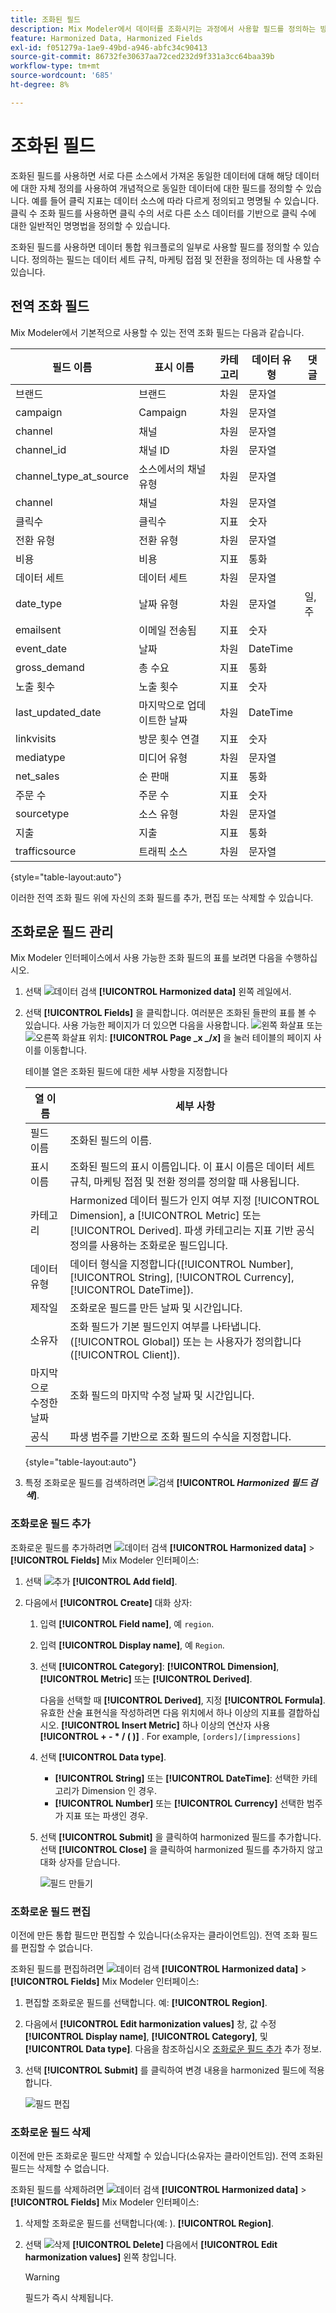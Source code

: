 ```yaml
---
title: 조화된 필드
description: Mix Modeler에서 데이터를 조화시키는 과정에서 사용할 필드를 정의하는 방법에 대해 알아봅니다.
feature: Harmonized Data, Harmonized Fields
exl-id: f051279a-1ae9-49bd-a946-abfc34c90413
source-git-commit: 86732fe30637aa72ced232d9f331a3cc64baa39b
workflow-type: tm+mt
source-wordcount: '685'
ht-degree: 8%

---
```


# 조화된 필드

조화된 필드를 사용하면 서로 다른 소스에서 가져온 동일한 데이터에 대해 해당 데이터에 대한 자체 정의를 사용하여 개념적으로 동일한 데이터에 대한 필드를 정의할 수 있습니다. 예를 들어 클릭 지표는 데이터 소스에 따라 다르게 정의되고 명명될 수 있습니다. 클릭 수 조화 필드를 사용하면 클릭 수의 서로 다른 소스 데이터를 기반으로 클릭 수에 대한 일반적인 명명법을 정의할 수 있습니다.

조화된 필드를 사용하면 데이터 통합 워크플로의 일부로 사용할 필드를 정의할 수 있습니다. 정의하는 필드는 데이터 세트 규칙, 마케팅 접점 및 전환을 정의하는 데 사용할 수 있습니다.

## 전역 조화 필드

Mix Modeler에서 기본적으로 사용할 수 있는 전역 조화 필드는 다음과 같습니다.


| 필드 이름 | 표시 이름 | 카테고리 | 데이터 유형 | 댓글 |
| ---------------------- | ---------------------- | --------- | --------- | --------- |
| 브랜드 | 브랜드 | 차원 | 문자열 |           |
| campaign | Campaign | 차원 | 문자열 |           |
| channel | 채널 | 차원 | 문자열 |           |
| channel_id | 채널 ID | 차원 | 문자열 |           |
| channel_type_at_source | 소스에서의 채널 유형 | 차원 | 문자열 |           |
| channel | 채널 | 차원 | 문자열 |           |
| 클릭수 | 클릭수 | 지표 | 숫자 |           |
| 전환 유형 | 전환 유형 | 차원 | 문자열 |           |
| 비용 | 비용 | 지표 | 통화 |           |
| 데이터 세트 | 데이터 세트 | 차원 | 문자열 |           |
| date_type | 날짜 유형 | 차원 | 문자열 | 일, 주 |
| emailsent | 이메일 전송됨 | 지표 | 숫자 |           |
| event_date | 날짜 | 차원 | DateTime |           |
| gross_demand | 총 수요 | 지표 | 통화 |           |
| 노출 횟수 | 노출 횟수 | 지표 | 숫자 |           |
| last_updated_date | 마지막으로 업데이트한 날짜 | 차원 | DateTime |           |
| linkvisits | 방문 횟수 연결 | 지표 | 숫자 |           |
| mediatype | 미디어 유형 | 차원 | 문자열 |           |
| net_sales | 순 판매 | 지표 | 통화 |           |
| 주문 수 | 주문 수 | 지표 | 숫자 |           |
| sourcetype | 소스 유형 | 차원 | 문자열 |           |
| 지출 | 지출 | 지표 | 통화 |           |
| trafficsource | 트래픽 소스 | 차원 | 문자열 |           |

{style="table-layout:auto"}

이러한 전역 조화 필드 위에 자신의 조화 필드를 추가, 편집 또는 삭제할 수 있습니다.

## 조화로운 필드 관리

Mix Modeler 인터페이스에서 사용 가능한 조화 필드의 표를 보려면 다음을 수행하십시오.

1. 선택 ![데이터 검색](../assets/icons/DataCheck.svg) **[!UICONTROL Harmonized data]** 왼쪽 레일에서.

1. 선택 **[!UICONTROL Fields]** 을 클릭합니다. 여러분은 조화된 들판의 표를 볼 수 있습니다. 사용 가능한 페이지가 더 있으면 다음을 사용합니다. ![왼쪽 화살표](../assets/icons/ChevronLeft.svg) 또는 ![오른쪽 화살표](../assets/icons/ChevronRight.svg) 위치: **[!UICONTROL Page _x _/_x_]** 을 눌러 테이블의 페이지 사이를 이동합니다.

   테이블 열은 조화된 필드에 대한 세부 사항을 지정합니다

   | 열 이름 | 세부 사항 |
   | ---------------------- | ----------|
   | 필드 이름 | 조화된 필드의 이름. |
   | 표시 이름 | 조화된 필드의 표시 이름입니다. 이 표시 이름은 데이터 세트 규칙, 마케팅 접점 및 전환 정의를 정의할 때 사용됩니다. |
   | 카테고리 | Harmonized 데이터 필드가 인지 여부 지정 [!UICONTROL Dimension], a [!UICONTROL Metric] 또는 [!UICONTROL Derived]. 파생 카테고리는 지표 기반 공식 정의를 사용하는 조화로운 필드입니다. |
   | 데이터 유형 | 데이터 형식을 지정합니다([!UICONTROL Number], [!UICONTROL String], [!UICONTROL Currency], [!UICONTROL DateTime]). |
   | 제작일 | 조화로운 필드를 만든 날짜 및 시간입니다. |
   | 소유자 | 조화 필드가 기본 필드인지 여부를 나타냅니다. ([!UICONTROL Global]) 또는 는 사용자가 정의합니다([!UICONTROL Client]). |
   | 마지막으로 수정한 날짜 | 조화 필드의 마지막 수정 날짜 및 시간입니다. |
   | 공식 | 파생 범주를 기반으로 조화 필드의 수식을 지정합니다. |

   {style="table-layout:auto"}

1. 특정 조화로운 필드를 검색하려면 ![검색](../assets/icons/Search.svg) **[!UICONTROL *Harmonized 필드 검색&#x200B;*]**.


### 조화로운 필드 추가

조화로운 필드를 추가하려면 ![데이터 검색](../assets/icons/DataCheck.svg) **[!UICONTROL Harmonized data]** > **[!UICONTROL Fields]** Mix Modeler 인터페이스:

1. 선택 ![추가](../assets/icons/AddCircle.svg) **[!UICONTROL Add field]**.

1. 다음에서 **[!UICONTROL Create]** 대화 상자:

   1. 입력 **[!UICONTROL Field name]**, 예 `region`.
   1. 입력 **[!UICONTROL Display name]**, 예 `Region`.
   1. 선택 **[!UICONTROL Category]**: **[!UICONTROL Dimension]**, **[!UICONTROL Metric]** 또는 **[!UICONTROL Derived]**.

      다음을 선택할 때 **[!UICONTROL Derived]**, 지정 **[!UICONTROL Formula]**. 유효한 산술 표현식을 작성하려면 다음 위치에서 하나 이상의 지표를 결합하십시오. **[!UICONTROL Insert Metric]** 하나 이상의 연산자 사용 **[!UICONTROL + - * / ( )]** . For example, `[orders]/[impressions]`

   1. 선택 **[!UICONTROL Data type]**.

      - **[!UICONTROL String]** 또는 **[!UICONTROL DateTime]**: 선택한 카테고리가 Dimension 인 경우.
      - **[!UICONTROL Number]** 또는 **[!UICONTROL Currency]** 선택한 범주가 지표 또는 파생인 경우.

   1. 선택 **[!UICONTROL Submit]** 을 클릭하여 harmonized 필드를 추가합니다. 선택 **[!UICONTROL Close]** 을 클릭하여 harmonized 필드를 추가하지 않고 대화 상자를 닫습니다.

      ![필드 만들기](../assets/create-field.png)


### 조화로운 필드 편집

이전에 만든 통합 필드만 편집할 수 있습니다(소유자는 클라이언트임). 전역 조화 필드를 편집할 수 없습니다.

조화된 필드를 편집하려면 ![데이터 검색](../assets/icons/DataCheck.svg) **[!UICONTROL Harmonized data]** > **[!UICONTROL Fields]** Mix Modeler 인터페이스:

1. 편집할 조화로운 필드를 선택합니다. 예: **[!UICONTROL Region]**.

1. 다음에서 **[!UICONTROL Edit harmonization values]** 창, 값 수정 **[!UICONTROL Display name]**, **[!UICONTROL Category]**, 및 **[!UICONTROL Data type]**. 다음을 참조하십시오 [조화로운 필드 추가](#add-a-harmonized-field) 추가 정보.

1. 선택 **[!UICONTROL Submit]** 를 클릭하여 변경 내용을 harmonized 필드에 적용합니다.

   ![필드 편집](../assets/edit-field.png)

### 조화로운 필드 삭제

이전에 만든 조화로운 필드만 삭제할 수 있습니다(소유자는 클라이언트임). 전역 조화된 필드는 삭제할 수 없습니다.

조화된 필드를 삭제하려면 ![데이터 검색](../assets/icons/DataCheck.svg) **[!UICONTROL Harmonized data]** > **[!UICONTROL Fields]** Mix Modeler 인터페이스:

1. 삭제할 조화로운 필드를 선택합니다(예: ). **[!UICONTROL Region]**.

1. 선택 ![삭제](../assets/icons/Delete.svg) **[!UICONTROL Delete]** 다음에서 **[!UICONTROL Edit harmonization values]** 왼쪽 창입니다.

   >[!WARNING]
   >
   >   필드가 즉시 삭제됩니다.

